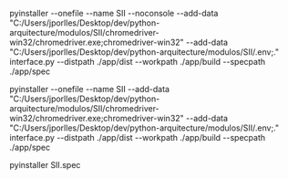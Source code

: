 pyinstaller --onefile --name SII --noconsole --add-data "C:/Users/jporlles/Desktop/dev/python-arquitecture/modulos/SII/chromedriver-win32/chromedriver.exe;chromedriver-win32" --add-data "C:/Users/jporlles/Desktop/dev/python-arquitecture/modulos/SII/.env;." interface.py --distpath ./app/dist --workpath ./app/build --specpath ./app/spec


pyinstaller --onefile --name SII --add-data "C:/Users/jporlles/Desktop/dev/python-arquitecture/modulos/SII/chromedriver-win32/chromedriver.exe;chromedriver-win32" --add-data "C:/Users/jporlles/Desktop/dev/python-arquitecture/modulos/SII/.env;." interface.py --distpath ./app/dist --workpath ./app/build --specpath ./app/spec


pyinstaller SII.spec




